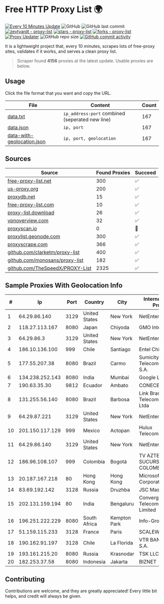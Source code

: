 
# Free HTTP Proxy List 🌍

[![Every 10 Minutes Update](https://github.com/mertguvencli/http-proxy-list/actions/workflows/main.yml/badge.svg?branch=main)](https://github.com/mertguvencli/http-proxy-list/actions/workflows/main.yml)
![GitHub](https://img.shields.io/github/license/mertguvencli/http-proxy-list)
![GitHub last commit](https://img.shields.io/github/last-commit/mertguvencli/http-proxy-list)
[![zevtyardt - proxy-list](https://img.shields.io/static/v1?label=zevtyardt&message=proxy-list&color=blue&logo=github)](https://github.com/zevtyardt/proxy-list "Go to GitHub repo")
[![stars - proxy-list](https://img.shields.io/github/stars/zevtyardt/proxy-list?style=social)](https://github.com/zevtyardt/proxy-list)
[![forks - proxy-list](https://img.shields.io/github/forks/zevtyardt/proxy-list?style=social)](https://github.com/zevtyardt/proxy-list)
[![Proxy Updater](https://github.com/zevtyardt/proxy-list/workflows/Proxy%20Updater/badge.svg)](https://github.com/zevtyardt/proxy-list/actions?query=workflow:"Proxy+Updater")
![GitHub repo size](https://img.shields.io/github/repo-size/zevtyardt/proxy-list)
[![GitHub commit activity](https://img.shields.io/github/commit-activity/m/zevtyardt/proxy-list?logo=commits)](https://github.com/zevtyardt/proxy-list/commits/main)

It is a lightweight project that, every 10 minutes, scrapes lots of free-proxy sites, validates if it works, and serves a clean proxy list.

> Scraper found **4156** proxies at the latest update. Usable proxies are below.

## Usage

Click the file format that you want and copy the URL.

|File|Content|Count|
|----|-------|-----|
|[data.txt](https://raw.githubusercontent.com/mertguvencli/http-proxy-list/main/proxy-list/data.txt)|`ip_address:port` combined (seperated new line)|167|
|[data.json](https://raw.githubusercontent.com/mertguvencli/http-proxy-list/main/proxy-list/data.json)|`ip, port`|167|
|[data-with-geolocation.json](https://raw.githubusercontent.com/mertguvencli/http-proxy-list/main/proxy-list/data-with-geolocation.json)|`ip, port, geolocation`|167|

## Sources

|Source|Found Proxies|Succeed|
|------|-------------|-------|
|[free-proxy-list.net](https://free-proxy-list.net)|300|✅|
|[us-proxy.org](https://www.us-proxy.org)|200|✅|
|[proxydb.net](http://proxydb.net)|15|✅|
|[free-proxy-list.com](https://free-proxy-list.com/?page=&port=&type%5B%5D=http&type%5B%5D=https&up_time=0&search=Search)|10|✅|
|[proxy-list.download](https://www.proxy-list.download/HTTP)|26|✅|
|[vpnoverview.com](https://vpnoverview.com/privacy/anonymous-browsing/free-proxy-servers)|32|✅|
|[proxyscan.io](https://www.proxyscan.io)|0|🚫|
|[proxylist.geonode.com](https://proxylist.geonode.com/api/proxy-list?limit=300&page=1&sort_by=lastChecked&sort_type=desc&protocols=http,https)|300|✅|
|[proxyscrape.com](https://api.proxyscrape.com/v2/?request=displayproxies&protocol=http&timeout=10000&country=all&ssl=all&anonymity=all)|366|✅|
|[github.com/clarketm/proxy-list](https://raw.githubusercontent.com/clarketm/proxy-list/master/proxy-list-raw.txt)|400|✅|
|[github.com/monosans/proxy-list](https://raw.githubusercontent.com/monosans/proxy-list/main/proxies/http.txt)|182|✅|
|[github.com/TheSpeedX/PROXY-List](https://raw.githubusercontent.com/TheSpeedX/PROXY-List/master/http.txt)|2325|✅|


## Sample Proxies With Geolocation Info

|#|Ip|Port|Country|City|Internet Service Provider|
|-|--|----|-------|----|-------------------------|
|1|64.29.86.140|3129|United States|New York|NetEnterprise Inc.|
|2|118.27.113.167|8080|Japan|Chiyoda|GMO Internet, Inc.|
|3|64.29.86.3|3129|United States|New York|NetEnterprise Inc.|
|4|186.10.136.100|999|Chile|Santiago|Entel Chile S.A.|
|5|177.55.207.38|8080|Brazil|Carmo|Sumicity Telecomunicacoes S.A.|
|6|134.238.252.143|8080|India|Mumbai|Google LLC|
|7|190.63.35.30|9812|Ecuador|Ambato|CONECEL|
|8|131.255.56.140|8080|Brazil|Barbosa|Link Brasil Telecomunicacoes Ltda|
|9|64.29.87.221|3129|United States|New York|NetEnterprise Inc.|
|10|201.150.117.129|999|Mexico|Actopan|Hulux Telecomunicaciones|
|11|64.29.86.140|3129|United States|New York|NetEnterprise Inc.|
|12|186.96.108.107|999|Colombia|Bogotá|TV AZTECA SUCURSAL COLOMBIA|
|13|20.187.167.218|80|Hong Kong|Hong Kong|Microsoft Corporation|
|14|83.69.192.142|3128|Russia|Druzhba|JSC Mastertel|
|15|202.131.159.194|80|India|Bengaluru|Convergent Telecom Private Limited|
|16|196.251.222.229|8080|South Africa|Kempton Park|Info-Gro (PTY) Ltd|
|17|51.159.115.233|3128|France|Paris|SCALEWAY|
|18|190.162.91.197|3128|Chile|La Florida|VTR BANDA ANCHA S.A.|
|19|193.161.215.20|8080|Russia|Krasnodar|TSK LLC|
|20|182.253.37.58|8080|Indonesia|Jakarta|BIZNET|



## Contributing

Contributions are welcome, and they are greatly appreciated! Every
little bit helps, and credit will always be given.


